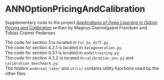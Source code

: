 # ANNOptionPricingAndCalibration
Supplementary code to the project *[Applications of Deep Learning in Option Pricing and Calibration](https://github.com/tcpedersen/ANNOptionPricingAndCalibration/blob/master/ApplicationOfDeepLearningInOptionPricingAndCalibration.pdf)* written by Magnus Grønnegaard Frandsen and Tobias Cramer Pedersen.

The code for section 3 is located in `fit_bs_diff.py`.<br />
The code for section 4.2.1 is located in `datageneration.py`.<br />
The code for section 4.3.1 is located in `modeltraining.py`.<br />
The code for section 4.3.2 is located in `calibration_ann.py` and `calibration_benchmark.py`.<br />
The folders `anderson_lake/` and `utils/` contains utility functions used by the other files.
